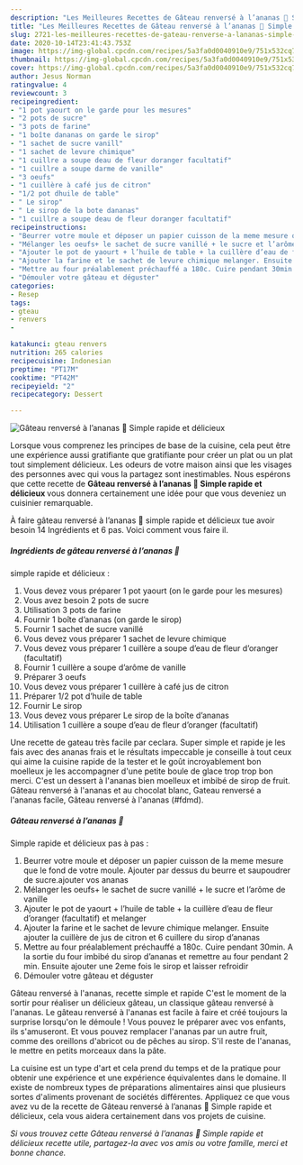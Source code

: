 ```yaml
---
description: "Les Meilleures Recettes de Gâteau renversé à l’ananas 🍍 Simple rapide et délicieux"
title: "Les Meilleures Recettes de Gâteau renversé à l’ananas 🍍 Simple rapide et délicieux"
slug: 2721-les-meilleures-recettes-de-gateau-renverse-a-lananas-simple-rapide-et-delicieux
date: 2020-10-14T23:41:43.753Z
image: https://img-global.cpcdn.com/recipes/5a3fa0d0040910e9/751x532cq70/gateau-renverse-a-lananas-🍍-simple-rapide-et-delicieux-photo-principale-de-la-recette.jpg
thumbnail: https://img-global.cpcdn.com/recipes/5a3fa0d0040910e9/751x532cq70/gateau-renverse-a-lananas-🍍-simple-rapide-et-delicieux-photo-principale-de-la-recette.jpg
cover: https://img-global.cpcdn.com/recipes/5a3fa0d0040910e9/751x532cq70/gateau-renverse-a-lananas-🍍-simple-rapide-et-delicieux-photo-principale-de-la-recette.jpg
author: Jesus Norman
ratingvalue: 4
reviewcount: 3
recipeingredient:
- "1 pot yaourt on le garde pour les mesures"
- "2 pots de sucre"
- "3 pots de farine"
- "1 boîte dananas on garde le sirop"
- "1 sachet de sucre vanill"
- "1 sachet de levure chimique"
- "1 cuillre a soupe deau de fleur doranger facultatif"
- "1 cuillre a soupe darme de vanille"
- "3 oeufs"
- "1 cuillère à café jus de citron"
- "1/2 pot dhuile de table"
- " Le sirop"
- " Le sirop de la bote dananas"
- "1 cuillre a soupe deau de fleur doranger facultatif"
recipeinstructions:
- "Beurrer votre moule et déposer un papier cuisson de la meme mesure que le fond de votre moule. Ajouter par dessus du beurre et saupoudrer de sucre.ajouter vos ananas"
- "Mélanger les oeufs+ le sachet de sucre vanillé + le sucre et l’arôme de vanille"
- "Ajouter le pot de yaourt + l’huile de table + la cuillère d’eau de fleur d’oranger (facultatif) et melanger"
- "Ajouter la farine et le sachet de levure chimique melanger. Ensuite ajouter la cuillère de jus de citron et 6 cuillere du sirop d’ananas"
- "Mettre au four préalablement préchauffé a 180c. Cuire pendant 30min. A la sortie du four imbibé du sirop d’ananas et remettre au four pendant 2 min. Ensuite ajouter une 2eme fois le sirop et laisser refroidir"
- "Démouler votre gâteau et déguster"
categories:
- Resep
tags:
- gteau
- renvers
- 

katakunci: gteau renvers  
nutrition: 265 calories
recipecuisine: Indonesian
preptime: "PT17M"
cooktime: "PT42M"
recipeyield: "2"
recipecategory: Dessert

---
```



![Gâteau renversé à l’ananas 🍍
Simple rapide et délicieux](https://img-global.cpcdn.com/recipes/5a3fa0d0040910e9/751x532cq70/gateau-renverse-a-lananas-🍍-simple-rapide-et-delicieux-photo-principale-de-la-recette.jpg)

Lorsque vous comprenez les principes de base de la cuisine, cela peut être une expérience aussi gratifiante que gratifiante pour créer un plat ou un plat tout simplement délicieux. Les odeurs de votre maison ainsi que les visages des personnes avec qui vous la partagez sont inestimables. Nous espérons que cette recette de <strong> Gâteau renversé à l’ananas 🍍
Simple rapide et délicieux </strong> vous donnera certainement une idée pour que vous deveniez un cuisinier remarquable.

<!--inarticleads1-->

À faire gâteau renversé à l’ananas 🍍
simple rapide et délicieux tue avoir besoin 14 Ingrédients et 6 pas. Voici comment vous faire il.

##### Ingrédients de gâteau renversé à l’ananas 🍍
simple rapide et délicieux :

1. Vous devez vous préparer 1 pot yaourt (on le garde pour les mesures)
1. Vous avez besoin 2 pots de sucre
1. Utilisation 3 pots de farine
1. Fournir 1 boîte d’ananas (on garde le sirop)
1. Fournir 1 sachet de sucre vanillé
1. Vous devez vous préparer 1 sachet de levure chimique
1. Vous devez vous préparer 1 cuillère a soupe d’eau de fleur d’oranger (facultatif)
1. Fournir 1 cuillère a soupe d’arôme de vanille
1. Préparer 3 oeufs
1. Vous devez vous préparer 1 cuillère à café jus de citron
1. Préparer 1/2 pot d’huile de table
1. Fournir  Le sirop
1. Vous devez vous préparer  Le sirop de la boîte d’ananas
1. Utilisation 1 cuillère a soupe d’eau de fleur d’oranger (facultatif)


Une recette de gateau très facile par ceclara. Super simple et rapide je les fais avec des ananas frais et le résultats impeccable je conseille à tout ceux qui aime la cuisine rapide de la tester et le goût incroyablement bon moelleux je les accompagner d&#39;une petite boule de glace trop trop bon merci. C&#39;est un dessert à l&#39;ananas bien moelleux et imbibé de sirop de fruit. Gâteau renversé à l&#39;ananas et au chocolat blanc, Gateau renversé a l&#39;ananas facile, Gâteau renversé à l&#39;ananas (#fdmd). 

<!--inarticleads2-->

##### Gâteau renversé à l’ananas 🍍
Simple rapide et délicieux pas à pas :

1. Beurrer votre moule et déposer un papier cuisson de la meme mesure que le fond de votre moule. Ajouter par dessus du beurre et saupoudrer de sucre.ajouter vos ananas
1. Mélanger les oeufs+ le sachet de sucre vanillé + le sucre et l’arôme de vanille
1. Ajouter le pot de yaourt + l’huile de table + la cuillère d’eau de fleur d’oranger (facultatif) et melanger
1. Ajouter la farine et le sachet de levure chimique melanger. Ensuite ajouter la cuillère de jus de citron et 6 cuillere du sirop d’ananas
1. Mettre au four préalablement préchauffé a 180c. Cuire pendant 30min. A la sortie du four imbibé du sirop d’ananas et remettre au four pendant 2 min. Ensuite ajouter une 2eme fois le sirop et laisser refroidir
1. Démouler votre gâteau et déguster


Gâteau renversé à l&#39;ananas, recette simple et rapide C&#39;est le moment de la sortir pour réaliser un délicieux gâteau, un classique gâteau renversé à l&#39;ananas. Le gâteau renversé à l&#39;ananas est facile à faire et créé toujours la surprise lorsqu&#39;on le démoule ! Vous pouvez le préparer avec vos enfants, ils s&#39;amuseront. Et vous pouvez remplacer l&#39;ananas par un autre fruit, comme des oreillons d&#39;abricot ou de pêches au sirop. S&#39;il reste de l&#39;ananas, le mettre en petits morceaux dans la pâte. 

<!--inarticleads1-->

<p>
La cuisine est un type d'art et cela prend du temps et de la pratique pour obtenir une expérience et une expérience équivalentes dans le domaine. Il existe de nombreux types de préparations alimentaires ainsi que plusieurs sortes d'aliments provenant de sociétés différentes. Appliquez ce que vous avez vu de la recette de Gâteau renversé à l’ananas 🍍
Simple rapide et délicieux, cela vous aidera certainement dans vos projets de cuisine.
</p>

<p>
<i>Si vous trouvez cette Gâteau renversé à l’ananas 🍍
Simple rapide et délicieux recette utile, partagez-la avec vos amis ou votre famille, merci et bonne chance.</i>
</p>
